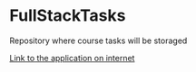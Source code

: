 # FullStackTasks
Repository where course tasks will be storaged

[Link to the application on internet](https://puhelinluettelo-backend-c5do.onrender.com)
